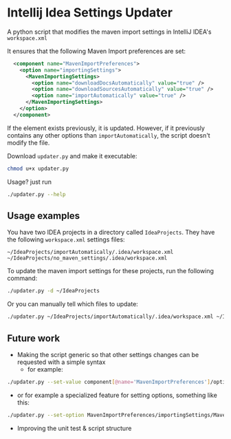 Intellij Idea Settings Updater
===========================

A python script that modifies the maven import settings in IntelliJ IDEA's `workspace.xml`

It ensures that the following Maven Import preferences are set:

```xml
  <component name="MavenImportPreferences">
    <option name="importingSettings">
      <MavenImportingSettings>
        <option name="downloadDocsAutomatically" value="true" />
        <option name="downloadSourcesAutomatically" value="true" />
        <option name="importAutomatically" value="true" />
      </MavenImportingSettings>
    </option>
  </component>
```

If the element exists previously, it is updated. However, if it previously contains any other options than
`importAutomatically`, the script doesn't modify the file.

Download `updater.py` and make it executable:
```sh
chmod u+x updater.py
```

Usage? just run
```sh
./updater.py --help
```

## Usage examples

You have two IDEA projects in a directory called `IdeaProjects`. They have the following `workspace.xml` settings files:
```
~/IdeaProjects/importAutomatically/.idea/workspace.xml
~/IdeaProjects/no_maven_settings/.idea/workspace.xml
```

To update the maven import settings for these projects, run the following command:
```sh
./updater.py -d ~/IdeaProjects
```

Or you can manually tell which files to update:
```sh
./updater.py ~/IdeaProjects/importAutomatically/.idea/workspace.xml ~/IdeaProjects/no_maven_settings/.idea/workspace.xml
```

## Future work

- Making the script generic so that other settings changes can be requested with a simple syntax
  - for example:
```sh
./updater.py --set-value component[@name='MavenImportPreferences']/option[@name='importingSettings']/MavenImportingSettings/option/[@name='downloadDocsAutomatically']/value=true
```
  - or for example a specialized feature for setting options, something like this:
```sh
./updater.py --set-option MavenImportPreferences/importingSettings/MavenImportingSettings/option/downloadDocsAutomatically=true
```
- Improving the unit test & script structure
